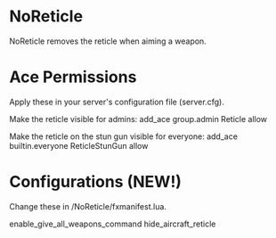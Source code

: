 # NoReticle
NoReticle removes the reticle when aiming a weapon.

# Ace Permissions
Apply these in your server's configuration file (server.cfg).

Make the reticle visible for admins:
add_ace group.admin Reticle allow

Make the reticle on the stun gun visible for everyone:
add_ace builtin.everyone ReticleStunGun allow

# Configurations (NEW!)
Change these in /NoReticle/fxmanifest.lua.

enable_give_all_weapons_command
hide_aircraft_reticle
